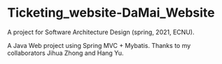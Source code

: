 # Ticketing_website-DaMai_Website
A project for Software Architecture Design (spring, 2021, ECNU).

A Java Web project using Spring MVC + Mybatis. Thanks to my collaborators Jihua Zhong and Hang Yu.
